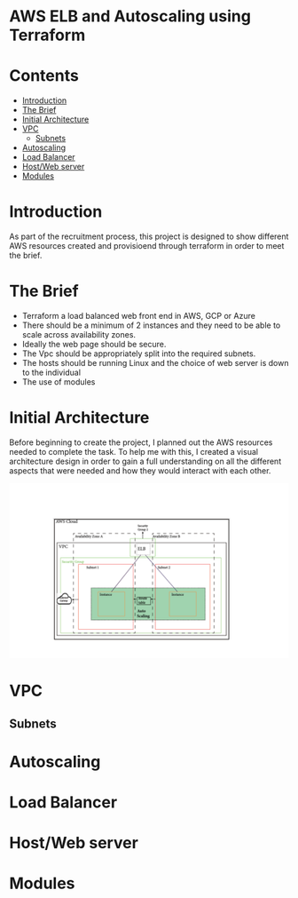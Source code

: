 # AWS ELB and Autoscaling using Terraform 
# Contents
* [Introduction](#Introduction)
* [The Brief](#The-Brief)
* [Initial Architecture](#Initial-Architecture)
* [VPC](#VPC)
    * [Subnets](#Subnets)
* [Autoscaling](#Autoscaling)
* [Load Balancer](#Load-Balancer)
* [Host/Web server](#Host/Web-Server)
* [Modules](#Modules)


# Introduction
As part of the recruitment process, this project is designed to show different AWS resources created and provisioend through terraform in order to  meet the brief. 

# The Brief
* Terraform a load balanced web front end in AWS, GCP or Azure
* There should be a minimum of 2 instances and they need to be able to scale across availability zones.
* Ideally the web page should be secure.
* The Vpc should be appropriately split into the required subnets.
* The hosts should be running Linux and the choice of web server is down to the individual
* The use of modules

# Initial Architecture
Before beginning to create the project, I planned out the AWS resources needed to complete the task. To help me with this, I created a visual architecture design in order to gain a full understanding on all the different aspects that were needed and how they would interact with each other.  

![image](https://raw.githubusercontent.com/misbahmehmood/aws_terraform_task/images/architecture.png)

# VPC
## Subnets
# Autoscaling
# Load Balancer
# Host/Web server
# Modules